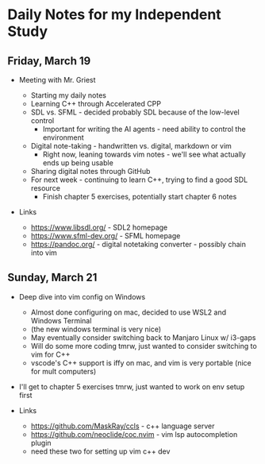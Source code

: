 # Daily Notes for my Independent Study

## Friday, March 19

- Meeting with Mr. Griest 
    - Starting my daily notes
    - Learning C++ through Accelerated CPP
    - SDL vs. SFML - decided probably SDL because of the low-level control
        - Important for writing the AI agents - need ability to control the environment
    - Digital note-taking - handwritten vs. digital, markdown or vim
        - Right now, leaning towards vim notes - we'll see what actually ends up being usable
    - Sharing digital notes through GitHub
    - For next week - continuing to learn C++, trying to find a good SDL resource
        - Finish chapter 5 exercises, potentially start chapter 6 notes

- Links
    - https://www.libsdl.org/ - SDL2 homepage
    - https://www.sfml-dev.org/ - SFML homepage
    - https://pandoc.org/ - digital notetaking converter - possibly chain into vim

## Sunday, March 21

- Deep dive into vim config on Windows
    - Almost done configuring on mac, decided to use WSL2 and Windows Terminal
	- (the new windows terminal is very nice)
    - May eventually consider switching back to Manjaro Linux w/ i3-gaps
    - Will do some more coding tmrw, just wanted to consider switching to vim for C++
	- vscode's C++ support is iffy on mac, and vim is very portable (nice for mult computers)
- I'll get to chapter 5 exercises tmrw, just wanted to work on env setup first

- Links
    - https://github.com/MaskRay/ccls - c++ language server
    - https://github.com/neoclide/coc.nvim - vim lsp autocompletion plugin
	- need these two for setting up vim c++ dev
